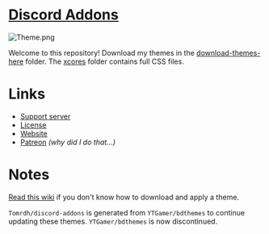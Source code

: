 # [Discord Addons](https://tomrdh.github.io/da-website/main)

![Theme.png](https://cdn.discordapp.com/attachments/702611641530843186/791006015008407552/unknown.png)

Welcome to this repository! Download my themes in the [download-themes-here](https://github.com/Tomrdh/discord-addons/tree/master/download-themes-here) folder. The [xcores](https://github.com/Tomrdh/discord-addons/tree/master/xcores) folder contains full CSS files.

# Links

- [Support server](https://discord.gg/v7ECsqT)
- [License](https://github.com/Tomrdh/discord-addons/blob/master/LICENSE.md)
- [Website](https://tomrdh.github.io/da-website/main)
- [Patreon](https://www.patreon.com/tomrdh) *(why did I do that…)*

# Notes

[Read this wiki](https://github.com/Tomrdh/discord-addons/wiki) if you don't know how to download and apply a theme.

`Tomrdh/discord-addons` is generated from `YTGamer/bdthemes` to continue updating these themes. `YTGamer/bdthemes` is now discontinued.

